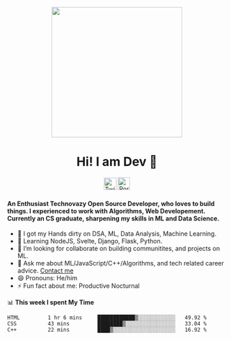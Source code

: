 
<p align= "center"><img src="https://media.giphy.com/media/p4NLw3I4U0idi/giphy.gif" width="300"></p>


<h1 align="center" style= "font-size=100%">Hi! I am Dev 👋</h1>
<p align= "center" style= "color:blue"><a href="https://twitter.com/devtweeets" class="fancybox" target="_blank" rel="external"><img src="https://image.flaticon.com/icons/svg/2111/2111738.svg" width="29" height="28" alt="Twitter" title="Twitter"></a>
  <a href="https://codewithdev.github.io/" class="fancybox" target="_blank" rel="internal"><img src="https://image.flaticon.com/icons/svg/2799/2799936.svg" width="28" height="29" alt="Portfolio" title="Portfolio"></a></p>

####  An Enthusiast Technovazy Open Source Developer, who loves to build things. I experienced to work with Algorithms, Web Developement. Currently an CS graduate, sharpening my skills in ML and Data Science. 

- 🔭 I got my Hands dirty on DSA, ML, Data Analysis, Machine Learning.
- 🌱 Learning NodeJS, Svelte, Django, Flask, Python.
- 👯 I’m looking for collaborate on building communitites, and projects on ML. 
- 💬 Ask me about ML/JavaScript/C++/Algorithms, and tech related career advice. [Contact me](mailto:idevprakaash@hotmail.com)
- 😄 Pronouns: He/him
- ⚡ Fun fact about me: Productive Nocturnal


📊 **This week I spent My Time**
<!--START_SECTION:waka-->
```text
HTML         1 hr 6 mins     ████████████▒░░░░░░░░░░░░   49.92 % 
CSS          43 mins         ████████▒░░░░░░░░░░░░░░░░   33.04 % 
C++          22 mins         ████▒░░░░░░░░░░░░░░░░░░░░   16.92 % 
```
<!--END_SECTION:waka-->
